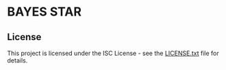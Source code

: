 # BAYES STAR

## License

This project is licensed under the ISC License - see the [LICENSE.txt](LICENSE.txt) file for details.
